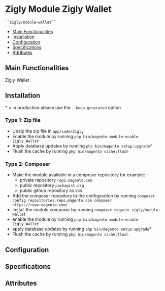 # Zigly Module Zigly Wallet

    ``zigly/module-wallet``

 - [Main Functionalities](#markdown-header-main-functionalities)
 - [Installation](#markdown-header-installation)
 - [Configuration](#markdown-header-configuration)
 - [Specifications](#markdown-header-specifications)
 - [Attributes](#markdown-header-attributes)


## Main Functionalities
Zigly_Wallet

## Installation
\* = in production please use the `--keep-generated` option

### Type 1: Zip file

 - Unzip the zip file in `app/code/Zigly`
 - Enable the module by running `php bin/magento module:enable Zigly_Wallet`
 - Apply database updates by running `php bin/magento setup:upgrade`\*
 - Flush the cache by running `php bin/magento cache:flush`

### Type 2: Composer

 - Make the module available in a composer repository for example:
    - private repository `repo.magento.com`
    - public repository `packagist.org`
    - public github repository as vcs
 - Add the composer repository to the configuration by running `composer config repositories.repo.magento.com composer https://repo.magento.com/`
 - Install the module composer by running `composer require zigly/module-wallet`
 - enable the module by running `php bin/magento module:enable Zigly_Wallet`
 - apply database updates by running `php bin/magento setup:upgrade`\*
 - Flush the cache by running `php bin/magento cache:flush`


## Configuration




## Specifications


## Attributes



